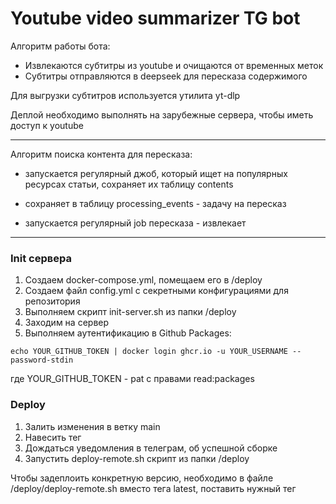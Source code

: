 
# Youtube video summarizer TG bot

Алгоритм работы бота:
- Извлекаются субтитры из youtube и очищаются от временных меток
- Субтитры отправляются в deepseek для пересказа содержимого

Для выгрузки субтитров используется утилита yt-dlp

Деплой необходимо выполнять на зарубежные сервера, чтобы иметь доступ к youtube

---

Алгоритм поиска контента для пересказа:
- запускается регулярный джоб, который ищет на популярных ресурсах статьи, сохраняет их таблицу contents
- сохраняет в таблицу processing_events - задачу на пересказ

- запускается регулярный job пересказа - извлекает 

---

### Init сервера

1. Создаем docker-compose.yml, помещаем его в /deploy
2. Создаем файл config.yml с секретными конфигурациями для репозитория
3. Выполняем скрипт init-server.sh из папки /deploy 
4. Заходим на сервер 
5. Выполняем аутентификацию в Github Packages:

`echo YOUR_GITHUB_TOKEN | docker login ghcr.io -u YOUR_USERNAME --password-stdin`

где YOUR_GITHUB_TOKEN - pat с правами read:packages

### Deploy

1. Залить изменения в ветку main
2. Навесить тег
3. Дождаться уведомления в телеграм, об успешной сборке 
4. Запустить deploy-remote.sh скрипт из папки /deploy

Чтобы задеплоить конкретную версию, необходимо в файле /deploy/deploy-remote.sh вместо тега latest, поставить нужный тег
